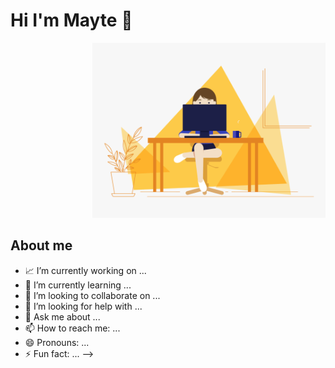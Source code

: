 <div align="left">
  
<h1 align="left"> Hi I'm Mayte 👋
</div>
<p align="right">
  <img alt="GIF" src="https://raw.githubusercontent.com/MayteLlerena/MayteLlerena/main/girl.gif?raw=true" height="280" />
</p>





## About me

- 📈 I’m currently working on ...
- 🌱 I’m currently learning ...
- 👯 I’m looking to collaborate on ...
- 🤔 I’m looking for help with ...
- 💬 Ask me about ...
- 📫 How to reach me: ...
- 😄 Pronouns: ...
- ⚡ Fun fact: ...
-->
